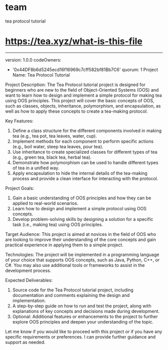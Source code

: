 # team
tea protocol tutorial
# https://tea.xyz/what-is-this-file
---
version: 1.0.0
codeOwners:
  - '0x44DF8b6d5245ecd16f16969c7cff582bf81Bb7C6'
quorum: 1
Project Name: Tea Protocol Tutorial

Project Description: The Tea Protocol tutorial project is designed for beginners who are new to the field of Object-Oriented Systems (OOS) and want to learn how to design and implement a simple protocol for making tea using OOS principles. This project will cover the basic concepts of OOS, such as classes, objects, inheritance, polymorphism, and encapsulation, as well as how to apply these concepts to create a tea-making protocol.

Key Features:
1. Define a class structure for the different components involved in making tea (e.g., tea pot, tea leaves, water, cup).
2. Implement methods for each component to perform specific actions (e.g., boil water, steep tea leaves, pour tea).
3. Use inheritance to create specialized classes for different types of tea (e.g., green tea, black tea, herbal tea).
4. Demonstrate how polymorphism can be used to handle different types of tea in a unified way.
5. Apply encapsulation to hide the internal details of the tea-making process and provide a clean interface for interacting with the protocol.

Project Goals:
1. Gain a basic understanding of OOS principles and how they can be applied to real-world scenarios.
2. Learn how to design and implement a simple protocol using OOS concepts.
3. Develop problem-solving skills by designing a solution for a specific task (i.e., making tea) using OOS principles.

Target Audience: This project is aimed at novices in the field of OOS who are looking to improve their understanding of the core concepts and gain practical experience in applying them to a simple project.

Technologies: The project will be implemented in a programming language of your choice that supports OOS concepts, such as Java, Python, C++, or C#. You may also use additional tools or frameworks to assist in the development process.

Expected Deliverables:
1. Source code for the Tea Protocol tutorial project, including documentation and comments explaining the design and implementation.
2. A step-by-step guide on how to run and test the project, along with explanations of key concepts and decisions made during development.
3. Optional: Additional features or enhancements to the project to further explore OOS principles and deepen your understanding of the topic.

Let me know if you would like to proceed with this project or if you have any specific requirements or preferences. I can provide further guidance and support as needed.
